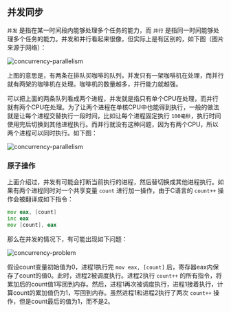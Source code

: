 ## 并发同步

`并发` 是指在某一时间段内能够处理多个任务的能力，而 `并行` 是指同一时间能够处理多个任务的能力。并发和并行看起来很像，但实际上是有区别的，如下图（图片来源于网络）：

![concurrency-parallelism](https://raw.githubusercontent.com/liexusong/linux-source-code-analyze/master/images/concurrency-synchronize-1.png)

上图的意思是，有两条在排队买咖啡的队列，并发只有一架咖啡机在处理，而并行就有两架的咖啡机在处理。咖啡机的数量越多，并行能力就越强。

可以把上面的两条队列看成两个进程，并发就是指只有单个CPU在处理，而并行就有两个CPU在处理。为了让两个进程在单核CPU中也能得到执行，一般的做法就是让每个进程交替执行一段时间，比如让每个进程固定执行 `100毫秒`，执行时间使用完后切换到其他进程执行。而并行就没有这种问题，因为有两个CPU，所以两个进程可以同时执行。如下图：

![concurrency-parallelism](https://raw.githubusercontent.com/liexusong/linux-source-code-analyze/master/images/concurrency-synchronize-2.png)

### 原子操作

上面介绍过，并发有可能会打断当前执行的进程，然后替切换成其他进程执行。如果有两个进程同时对一个共享变量 `count` 进行加一操作，由于C语言的 `count++` 操作会被翻译成如下指令：
```asm
mov eax, [count]
inc eax
mov [count], eax
```
那么在并发的情况下，有可能出现如下问题：

![concurrency-problem](https://raw.githubusercontent.com/liexusong/linux-source-code-analyze/master/images/concurrency-synchronize-4.jpg)

假设count变量初始值为0，进程1执行完 `mov eax, [count]` 后，寄存器eax内保存了count的值0。此时，进程2被调度执行。进程2执行 `count++` 的所有指令，将累加后的count值1写回到内存。然后，进程1再次被调度执行，进程1接着执行，计算count的累加值仍为1，写回到内存。虽然进程1和进程2执行了两次 `count++` 操作，但是count最后的值为1，而不是2。
